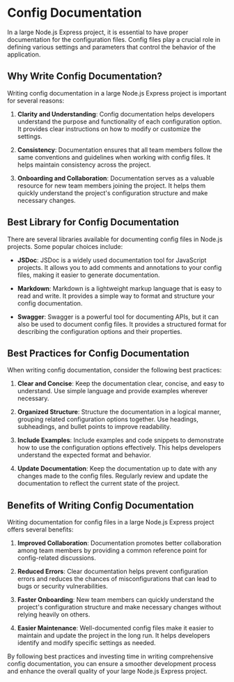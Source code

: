 # Config Documentation

In a large Node.js Express project, it is essential to have proper documentation for the configuration files. Config files play a crucial role in defining various settings and parameters that control the behavior of the application.

## Why Write Config Documentation?

Writing config documentation in a large Node.js Express project is important for several reasons:

1. **Clarity and Understanding**: Config documentation helps developers understand the purpose and functionality of each configuration option. It provides clear instructions on how to modify or customize the settings.

2. **Consistency**: Documentation ensures that all team members follow the same conventions and guidelines when working with config files. It helps maintain consistency across the project.

3. **Onboarding and Collaboration**: Documentation serves as a valuable resource for new team members joining the project. It helps them quickly understand the project's configuration structure and make necessary changes.

## Best Library for Config Documentation

There are several libraries available for documenting config files in Node.js projects. Some popular choices include:

- **JSDoc**: JSDoc is a widely used documentation tool for JavaScript projects. It allows you to add comments and annotations to your config files, making it easier to generate documentation.

- **Markdown**: Markdown is a lightweight markup language that is easy to read and write. It provides a simple way to format and structure your config documentation.

- **Swagger**: Swagger is a powerful tool for documenting APIs, but it can also be used to document config files. It provides a structured format for describing the configuration options and their properties.

## Best Practices for Config Documentation

When writing config documentation, consider the following best practices:

1. **Clear and Concise**: Keep the documentation clear, concise, and easy to understand. Use simple language and provide examples wherever necessary.

2. **Organized Structure**: Structure the documentation in a logical manner, grouping related configuration options together. Use headings, subheadings, and bullet points to improve readability.

3. **Include Examples**: Include examples and code snippets to demonstrate how to use the configuration options effectively. This helps developers understand the expected format and behavior.

4. **Update Documentation**: Keep the documentation up to date with any changes made to the config files. Regularly review and update the documentation to reflect the current state of the project.

## Benefits of Writing Config Documentation

Writing documentation for config files in a large Node.js Express project offers several benefits:

1. **Improved Collaboration**: Documentation promotes better collaboration among team members by providing a common reference point for config-related discussions.

2. **Reduced Errors**: Clear documentation helps prevent configuration errors and reduces the chances of misconfigurations that can lead to bugs or security vulnerabilities.

3. **Faster Onboarding**: New team members can quickly understand the project's configuration structure and make necessary changes without relying heavily on others.

4. **Easier Maintenance**: Well-documented config files make it easier to maintain and update the project in the long run. It helps developers identify and modify specific settings as needed.

By following best practices and investing time in writing comprehensive config documentation, you can ensure a smoother development process and enhance the overall quality of your large Node.js Express project.
